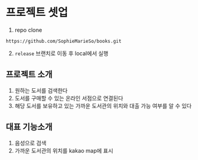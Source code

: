# 프로젝트 셋업
1. repo clone
```
https://github.com/SophieMarieSo/books.git
```
2.  `release` 브랜치로 이동 후 local에서 실행


## 프로젝트 소개
1. 원하는 도서를 검색한다
2. 도서를 구매할 수 있는 온라인 서점으로 연결된다
3. 해당 도서를 보유하고 있는 가까운 도서관의 위치와 대출 가능 여부를 알 수 있다


## 대표 기능소개
1. 음성으로 검색
2. 가까운 도서관의 위치를 kakao map에 표시
